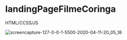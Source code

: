 # landingPageFilmeCoringa

HTML/CCSS/JS


![screencapture-127-0-0-1-5500-2020-04-11-20_05_18](https://user-images.githubusercontent.com/46541402/79056745-d1008200-7c2f-11ea-885b-03d3e2d01ddf.png)
